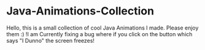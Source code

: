 # Java-Animations-Collection
Hello, this is a small collection of cool Java Animations I made. Please enjoy them :)
!I am Currently fixing a bug where if you click on the button which says "I Dunno" the screen freezes!
